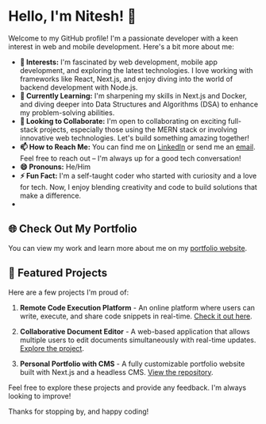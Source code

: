 # Hello, I'm Nitesh! 👋

Welcome to my GitHub profile! I'm a passionate developer with a keen interest in web and mobile development. Here's a bit more about me:

- **👀 Interests:** I'm fascinated by web development, mobile app development, and exploring the latest technologies. I love working with frameworks like React, Next.js, and enjoy diving into the world of backend development with Node.js.
- **🌱 Currently Learning:** I'm sharpening my skills in Next.js and Docker, and diving deeper into Data Structures and Algorithms (DSA) to enhance my problem-solving abilities.
- **💞️ Looking to Collaborate:** I'm open to collaborating on exciting full-stack projects, especially those using the MERN stack or involving innovative web technologies. Let's build something amazing together!
- **📫 How to Reach Me:** You can find me on [LinkedIn](https://www.linkedin.com/in/nitesh-saini-168211289/) or send me an [email](mailto:saininitesh582@gmail.com). Feel free to reach out – I'm always up for a good tech conversation!
- **😄 Pronouns:** He/Him
- **⚡ Fun Fact:** I'm a self-taught coder who started with curiosity and a love for tech. Now, I enjoy blending creativity and code to build solutions that make a difference.
- 
## 🌐 Check Out My Portfolio
You can view my work and learn more about me on my [portfolio website](https://niteshsainidev.vercel.app/).

## 📝 Featured Projects
Here are a few projects I'm proud of:

1. **Remote Code Execution Platform** - An online platform where users can write, execute, and share code snippets in real-time. [Check it out here](https://github.com/niteshsainicoder/remoteCode.git).

2. **Collaborative Document Editor** - A web-based application that allows multiple users to edit documents simultaneously with real-time updates. [Explore the project](link-to-project-repo).

3. **Personal Portfolio with CMS** - A fully customizable portfolio website built with Next.js and a headless CMS. [View the repository](https://github.com/niteshsainicoder/portfolio.git).

Feel free to explore these projects and provide any feedback. I'm always looking to improve!

Thanks for stopping by, and happy coding!
